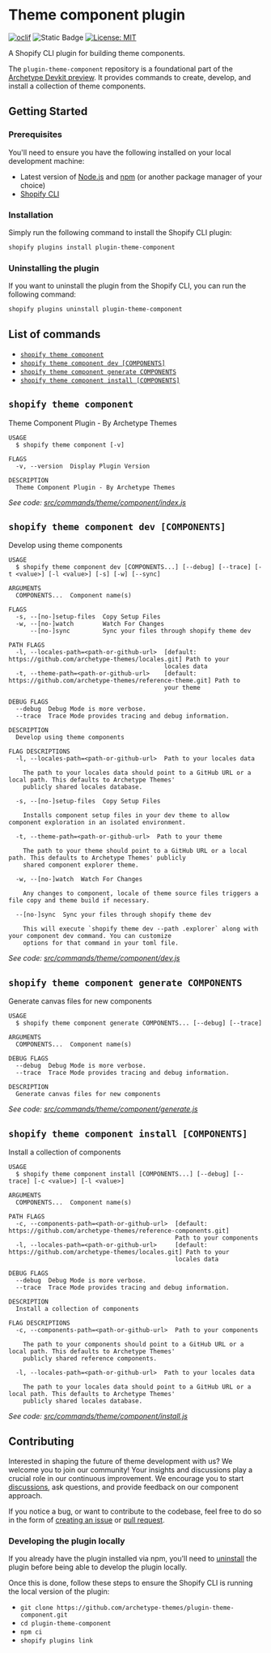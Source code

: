 # Theme component plugin

[![oclif](https://img.shields.io/badge/cli-oclif-brightgreen.svg)](https://oclif.io)
![Static Badge](https://img.shields.io/badge/Node.js-v18.12.0-blue)
[![License: MIT](https://img.shields.io/badge/License-MIT-yellow.svg)](https://opensource.org/licenses/MIT)

A Shopify CLI plugin for building theme components.

The `plugin-theme-component` repository is a foundational part of the [Archetype Devkit preview](https://github.com/archetype-themes/devkit). It provides commands to create, develop, and install a collection of theme components.

## Getting Started

### Prerequisites

You'll need to ensure you have the following installed on your local development machine:

- Latest version of [Node.js](https://nodejs.org/en/download/) and [npm](https://docs.npmjs.com/getting-started) (or another package manager of your choice)
- [Shopify CLI](https://shopify.dev/docs/themes/tools/cli/install)

### Installation

Simply run the following command to install the Shopify CLI plugin:
```bash
shopify plugins install plugin-theme-component
```

### Uninstalling the plugin

If you want to uninstall the plugin from the Shopify CLI, you can run the following command:
```bash
shopify plugins uninstall plugin-theme-component
```

## List of commands

<!-- commands -->
* [`shopify theme component`](#shopify-theme-component)
* [`shopify theme component dev [COMPONENTS]`](#shopify-theme-component-dev-components)
* [`shopify theme component generate COMPONENTS`](#shopify-theme-component-generate-components)
* [`shopify theme component install [COMPONENTS]`](#shopify-theme-component-install-components)

## `shopify theme component`

Theme Component Plugin - By Archetype Themes

```
USAGE
  $ shopify theme component [-v]

FLAGS
  -v, --version  Display Plugin Version

DESCRIPTION
  Theme Component Plugin - By Archetype Themes
```

_See code: [src/commands/theme/component/index.js](https://github.com/archetype-themes/plugin-theme-component/blob/v3.6.0/src/commands/theme/component/index.js)_

## `shopify theme component dev [COMPONENTS]`

Develop using theme components

```
USAGE
  $ shopify theme component dev [COMPONENTS...] [--debug] [--trace] [-t <value>] [-l <value>] [-s] [-w] [--sync]

ARGUMENTS
  COMPONENTS...  Component name(s)

FLAGS
  -s, --[no-]setup-files  Copy Setup Files
  -w, --[no-]watch        Watch For Changes
      --[no-]sync         Sync your files through shopify theme dev

PATH FLAGS
  -l, --locales-path=<path-or-github-url>  [default: https://github.com/archetype-themes/locales.git] Path to your
                                           locales data
  -t, --theme-path=<path-or-github-url>    [default: https://github.com/archetype-themes/reference-theme.git] Path to
                                           your theme

DEBUG FLAGS
  --debug  Debug Mode is more verbose.
  --trace  Trace Mode provides tracing and debug information.

DESCRIPTION
  Develop using theme components

FLAG DESCRIPTIONS
  -l, --locales-path=<path-or-github-url>  Path to your locales data

    The path to your locales data should point to a GitHub URL or a local path. This defaults to Archetype Themes'
    publicly shared locales database.

  -s, --[no-]setup-files  Copy Setup Files

    Installs component setup files in your dev theme to allow component exploration in an isolated environment.

  -t, --theme-path=<path-or-github-url>  Path to your theme

    The path to your theme should point to a GitHub URL or a local path. This defaults to Archetype Themes' publicly
    shared component explorer theme.

  -w, --[no-]watch  Watch For Changes

    Any changes to component, locale of theme source files triggers a file copy and theme build if necessary.

  --[no-]sync  Sync your files through shopify theme dev

    This will execute `shopify theme dev --path .explorer` along with your component dev command. You can customize
    options for that command in your toml file.
```

_See code: [src/commands/theme/component/dev.js](https://github.com/archetype-themes/plugin-theme-component/blob/v3.6.0/src/commands/theme/component/dev.js)_

## `shopify theme component generate COMPONENTS`

Generate canvas files for new components

```
USAGE
  $ shopify theme component generate COMPONENTS... [--debug] [--trace]

ARGUMENTS
  COMPONENTS...  Component name(s)

DEBUG FLAGS
  --debug  Debug Mode is more verbose.
  --trace  Trace Mode provides tracing and debug information.

DESCRIPTION
  Generate canvas files for new components
```

_See code: [src/commands/theme/component/generate.js](https://github.com/archetype-themes/plugin-theme-component/blob/v3.6.0/src/commands/theme/component/generate.js)_

## `shopify theme component install [COMPONENTS]`

Install a collection of components

```
USAGE
  $ shopify theme component install [COMPONENTS...] [--debug] [--trace] [-c <value>] [-l <value>]

ARGUMENTS
  COMPONENTS...  Component name(s)

PATH FLAGS
  -c, --components-path=<path-or-github-url>  [default: https://github.com/archetype-themes/reference-components.git]
                                              Path to your components
  -l, --locales-path=<path-or-github-url>     [default: https://github.com/archetype-themes/locales.git] Path to your
                                              locales data

DEBUG FLAGS
  --debug  Debug Mode is more verbose.
  --trace  Trace Mode provides tracing and debug information.

DESCRIPTION
  Install a collection of components

FLAG DESCRIPTIONS
  -c, --components-path=<path-or-github-url>  Path to your components

    The path to your components should point to a GitHub URL or a local path. This defaults to Archetype Themes'
    publicly shared reference components.

  -l, --locales-path=<path-or-github-url>  Path to your locales data

    The path to your locales data should point to a GitHub URL or a local path. This defaults to Archetype Themes'
    publicly shared locales database.
```

_See code: [src/commands/theme/component/install.js](https://github.com/archetype-themes/plugin-theme-component/blob/v3.6.0/src/commands/theme/component/install.js)_
<!-- commandsstop -->

## Contributing

Interested in shaping the future of theme development with us? We welcome you to join our community! Your insights and discussions play a crucial role in our continuous improvement. We encourage you to start [discussions](https://github.com/archetype-themes/devkit/discussions), ask questions, and provide feedback on our component approach.

If you notice a bug, or want to contribute to the codebase, feel free to do so in the form of [creating an issue](https://github.com/archetype-themes/plugin-theme-component/issues/new/choose) or [pull request](https://github.com/archetype-themes/plugin-theme-component/pulls).

### Developing the plugin locally

If you already have the plugin installed via npm, you'll need to [uninstall](#uninstalling-the-plugin) the plugin before being able to develop the plugin locally.

Once this is done, follow these steps to ensure the Shopify CLI is running the local version of the plugin:
- `git clone https://github.com/archetype-themes/plugin-theme-component.git`
- `cd plugin-theme-component`
- `npm ci`
- `shopify plugins link`
